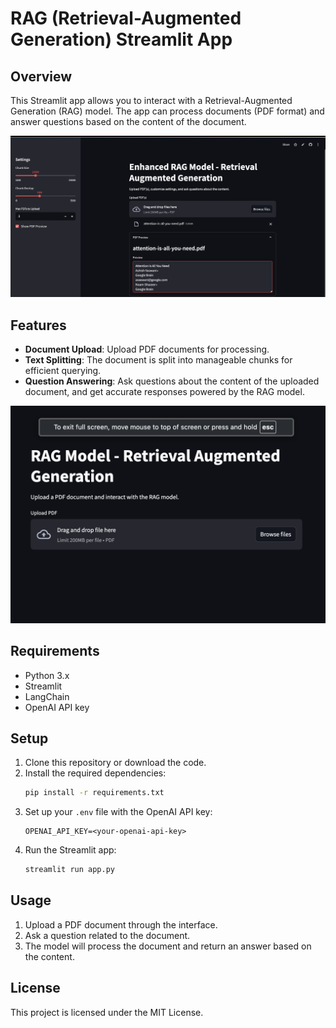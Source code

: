 # RAG (Retrieval-Augmented Generation) Streamlit App

## Overview
This Streamlit app allows you to interact with a Retrieval-Augmented Generation (RAG) model. The app can process documents (PDF format) and answer questions based on the content of the document.

![alt text](image-1.png)


## Features
- **Document Upload**: Upload PDF documents for processing.
- **Text Splitting**: The document is split into manageable chunks for efficient querying.
- **Question Answering**: Ask questions about the content of the uploaded document, and get accurate responses powered by the RAG model.

![alt text](image.png)

## Requirements
- Python 3.x
- Streamlit
- LangChain
- OpenAI API key

## Setup
1. Clone this repository or download the code.
2. Install the required dependencies:
   ```bash
   pip install -r requirements.txt
   ```
3. Set up your `.env` file with the OpenAI API key:
   ```
   OPENAI_API_KEY=<your-openai-api-key>
   ```
4. Run the Streamlit app:
   ```bash
   streamlit run app.py
   ```

## Usage
1. Upload a PDF document through the interface.
2. Ask a question related to the document.
3. The model will process the document and return an answer based on the content.

## License
This project is licensed under the MIT License.
